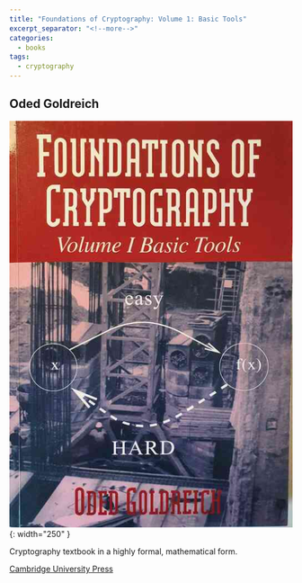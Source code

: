 ```yaml
---
title: "Foundations of Cryptography: Volume 1: Basic Tools"
excerpt_separator: "<!--more-->"
categories:
  - books
tags:
  - cryptography
---
```



## Oded Goldreich


![alt text](/images/book_covers/goldreich.jpg "Title"){: width="250" }

<!--more-->

Cryptography textbook in a highly formal, mathematical form.


[Cambridge University Press](https://www.cambridge.org/core/books/foundations-of-cryptography/B61B6AD235D2034D511A5FF740415166/)




